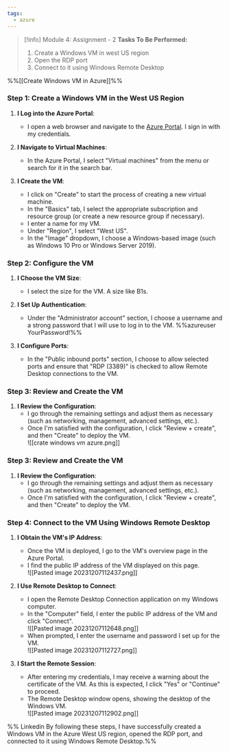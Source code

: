 ```yaml
---
tags:
  - azure
---
```

> [!info] Module 4: Assignment - 2
> **Tasks To Be Performed:** 
> 1. Create a Windows VM in west US region 
> 2. Open the RDP port 
> 3. Connect to it using Windows Remote Desktop 

%%[[Create Windows VM in Azure]]%%

### Step 1: Create a Windows VM in the West US Region

1. **I Log into the Azure Portal**:
    
    - I open a web browser and navigate to the [Azure Portal](https://portal.azure.com/). I sign in with my credentials.
2. **I Navigate to Virtual Machines**:
    
    - In the Azure Portal, I select "Virtual machines" from the menu or search for it in the search bar.
3. **I Create the VM**:
    
    - I click on "Create" to start the process of creating a new virtual machine.
    - In the "Basics" tab, I select the appropriate subscription and resource group (or create a new resource group if necessary).
    - I enter a name for my VM.
    - Under "Region", I select "West US".
    - In the "Image" dropdown, I choose a Windows-based image (such as Windows 10 Pro or Windows Server 2019).

### Step 2: Configure the VM

1. **I Choose the VM Size**:
    
    - I select the size for the VM. A size like B1s.
2. **I Set Up Authentication**:
    
    - Under the "Administrator account" section, I choose a username and a strong password that I will use to log in to the VM.
      %%azureuser YourPassword!%%
3. **I Configure Ports**:
    
    - In the "Public inbound ports" section, I choose to allow selected ports and ensure that "RDP (3389)" is checked to allow Remote Desktop connections to the VM.


### Step 3: Review and Create the VM

1. **I Review the Configuration**:
    - I go through the remaining settings and adjust them as necessary (such as networking, management, advanced settings, etc.).
    - Once I'm satisfied with the configuration, I click "Review + create", and then "Create" to deploy the VM.
      <br>![[crate windows vm azure.png]]

### Step 3: Review and Create the VM

1. **I Review the Configuration**:
    - I go through the remaining settings and adjust them as necessary (such as networking, management, advanced settings, etc.).
    - Once I'm satisfied with the configuration, I click "Review + create", and then "Create" to deploy the VM.

### Step 4: Connect to the VM Using Windows Remote Desktop

1. **I Obtain the VM's IP Address**:
    
    - Once the VM is deployed, I go to the VM's overview page in the Azure Portal.
    - I find the public IP address of the VM displayed on this page.
      <br>![[Pasted image 20231207112437.png]]
2. **I Use Remote Desktop to Connect**:
    
    - I open the Remote Desktop Connection application on my Windows computer.
    - In the "Computer" field, I enter the public IP address of the VM and click "Connect".
      <br>![[Pasted image 20231207112648.png]]
    - When prompted, I enter the username and password I set up for the VM.
      <br>![[Pasted image 20231207112727.png]]
3. **I Start the Remote Session**:
    
    - After entering my credentials, I may receive a warning about the certificate of the VM. As this is expected, I click "Yes" or "Continue" to proceed.
    - The Remote Desktop window opens, showing the desktop of the Windows VM.
      <br>![[Pasted image 20231207112902.png]]

%%
Linkedin
By following these steps, I have successfully created a Windows VM in the Azure West US region, opened the RDP port, and connected to it using Windows Remote Desktop.%%